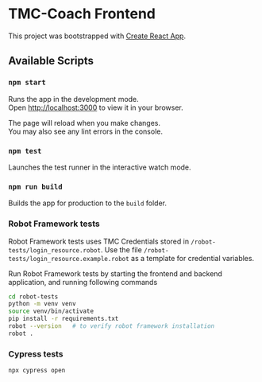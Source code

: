 # TMC-Coach Frontend

This project was bootstrapped with [Create React App](https://github.com/facebook/create-react-app).

## Available Scripts

### `npm start`

Runs the app in the development mode.\
Open [http://localhost:3000](http://localhost:3000) to view it in your browser.

The page will reload when you make changes.\
You may also see any lint errors in the console.

### `npm test`

Launches the test runner in the interactive watch mode.

### `npm run build`

Builds the app for production to the `build` folder.

### Robot Framework tests

Robot Framework tests uses TMC Credentials stored in `/robot-tests/login_resource.robot`. Use the file `/robot-tests/login_resource.example.robot` as a template for credential variables.

Run Robot Framework tests by starting the frontend and backend application, and running following commands

```sh
cd robot-tests
python -m venv venv
source venv/bin/activate
pip install -r requirements.txt
robot --version   # to verify robot framework installation
robot .
```

### Cypress tests

```sh
npx cypress open
```

